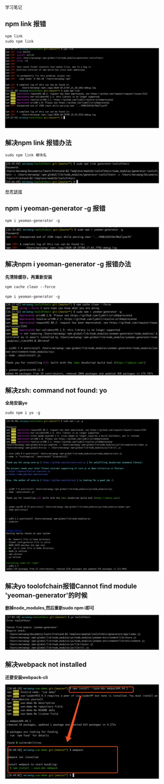 学习笔记
## npm link 报错

```javascript
npm link
sudo npm link

```

![](./img/npmlink.png)

## 解决npm link 报错办法

```javascript
sudo npm link 模块名
```

![](./img/solve.png)


[参考链接](https://www.cnblogs.com/mengff/p/11743145.html)



## npm i yeoman-generator -g 报错

```
npm i yeoman-generator -g
```

![](./img/yoeman-g.png)

## 解决npm i yeoman-generator -g 报错办法

**先清除缓存，再重新安装**
```
npm cache clean --force

npm i yeoman-generator -g

```

![](./img/yoeman-success.png)

## 解决zsh: command not found: yo

**全局安装yo**

```
sudo npm i yo -g

```
![](./img/yo.png)

## 解决yo toolofchain报错Cannot find module 'yeoman-generator'的时候

**删掉node_modules,然后重新sudo npm i即可**

![](./img/yo-file.png)


## 解决webpack not installed

**还要安装webpack-cli**

![](./img/wb-uninstall.png)



